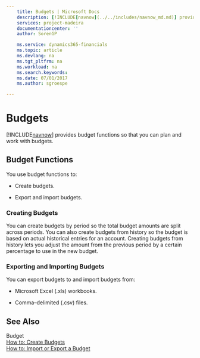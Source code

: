 ```yaml
---
    title: Budgets | Microsoft Docs
    description: [!INCLUDE[navnow](../../includes/navnow_md.md)] provides budget functions so that you can plan and work with budgets.
    services: project-madeira
    documentationcenter: ''
    author: SorenGP

    ms.service: dynamics365-financials
    ms.topic: article
    ms.devlang: na
    ms.tgt_pltfrm: na
    ms.workload: na
    ms.search.keywords:
    ms.date: 07/01/2017
    ms.author: sgroespe

---
```

# Budgets
[!INCLUDE[navnow](../../includes/navnow_md.md)] provides budget functions so that you can plan and work with budgets.  
  
## Budget Functions  
 You use budget functions to:  
  
-   Create budgets.  
  
-   Export and import budgets.  
  
### Creating Budgets  
 You can create budgets by period so the total budget amounts are split across periods. You can also create budgets from history so the budget is based on actual historical entries for an account. Creating budgets from history lets you adjust the amount from the previous period by a certain percentage to use in the new budget.  
  
### Exporting and Importing Budgets  
 You can export budgets to and import budgets from:  
  
-   Microsoft Excel (.xls) workbooks.  
  
-   Comma–delimited (.csv) files.  
  
## See Also  
 Budget   
 [How to: Create Budgets](how-to-create-budgets.md)   
 [How to: Import or Export a Budget](how-to-import-or-export-a-budget.md)